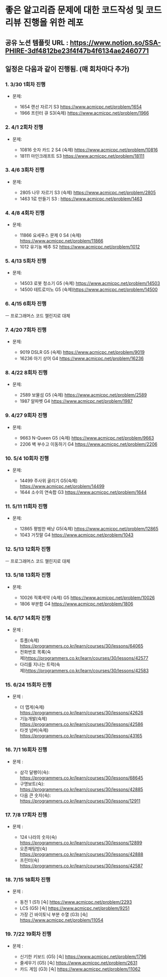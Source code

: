 # 좋은 알고리즘 문제에 대한 코드작성 및 코드리뷰 진행을 위한 레포

## 공유 노션 템플릿 URL : https://www.notion.so/SSA-PHIRE-3df4812be23f4f47b4f6134ae2460771

## 일정은 다음과 같이 진행됨. (매 회차마다 추가)

### 1. 3/30 1회차 진행

- 문제:

  - 1654 랜선 자르기 S3  https://www.acmicpc.net/problem/1654
  - 1966 프린터 큐 S3(숙제) https://www.acmicpc.net/problem/1966

### 2. 4/1 2회차 진행

- 문제:


  - 10816 숫자 카드 2 S4 (숙제) https://www.acmicpc.net/problem/10816
  - 18111 마인크래프트 S3 https://www.acmicpc.net/problem/18111

### 3. 4/6 3회차 진행

- 문제:

  - 2805 나무 자르기 S3 (숙제) https://www.acmicpc.net/problem/2805
  - 1463 1로 만들기 S3 : https://www.acmicpc.net/problem/1463

### 4. 4/8 4회차 진행

- 문제:

  - 11866 요세푸스 문제 0 S4  (숙제) https://www.acmicpc.net/problem/11866
  - 1012 유기농 배추 S2 https://www.acmicpc.net/problem/1012

### 5. 4/13 5회차 진행

- 문제:

  - 14503 로봇 청소기 G5 (숙제) https://www.acmicpc.net/problem/14503
  - 14500 테트로미노 G5 (숙제)https://www.acmicpc.net/problem/14500

### 6. 4/15 6회차 진행

ㅡ 프로그래머스 코드 챌린지로 대체

### 7. 4/20 7회차 진행

- 문제:

  - 9019 DSLR G5 (숙제) https://www.acmicpc.net/problem/9019
  - 16236 아기 상어 G4 https://www.acmicpc.net/problem/16236

### 8. 4/22 8회차 진행

- 문제:

  - 2589 보물섬 G5 (숙제) https://www.acmicpc.net/problem/2589
  - 1987 알파벳 G4 https://www.acmicpc.net/problem/1987

### 9. 4/27 9회차 진행

- 문제:

  - 9663 N-Queen G5 (숙제) https://www.acmicpc.net/problem/9663
  - 2206 벽 부수고 이동하기 G4 https://www.acmicpc.net/problem/2206


### 10. 5/4 10회차 진행

- 문제:

  - 14499 주사위 굴리기 G5(숙제) https://www.acmicpc.net/problem/14499
  - 1644 소수의 연속합 G3 https://www.acmicpc.net/problem/1644

### 11. 5/11 11회차 진행

- 문제:

  - 12865 평범한 배낭 G5(숙제) https://www.acmicpc.net/problem/12865
  - 1043 거짓말 G4 https://www.acmicpc.net/problem/1043


### 12. 5/13 12회차 진행

ㅡ 프로그래머스 코드 챌린지로 대체


### 13. 5/18 13회차 진행

- 문제:

  - 10026 적록색약 (숙제) G5 https://www.acmicpc.net/problem/10026
  - 1806 부분합 G4 https://www.acmicpc.net/problem/1806

### 14. 6/17 14회차 진행

- 문제 :

  - 튜플(숙제) https://programmers.co.kr/learn/courses/30/lessons/64065
  - 전화번호 목록(숙제)https://programmers.co.kr/learn/courses/30/lessons/42577
  - 다리를 지나는 트럭(숙제)https://programmers.co.kr/learn/courses/30/lessons/42583

### 15. 6/24 15회차 진행

- 문제 :

  - 더 맵게(숙제) https://programmers.co.kr/learn/courses/30/lessons/42626
  - 기능개발(숙제) https://programmers.co.kr/learn/courses/30/lessons/42586
  - 타겟 넘버(숙제) https://programmers.co.kr/learn/courses/30/lessons/43165

### 16. 7/1 16회차 진행

- 문제 :

  - 삼각 달팽이(숙): https://programmers.co.kr/learn/courses/30/lessons/68645
  - 구명보트(숙): https://programmers.co.kr/learn/courses/30/lessons/42885
  - 다음 큰 숫자(숙): https://programmers.co.kr/learn/courses/30/lessons/12911

### 17. 7/8 17회차 진행

- 문제 :

  - 124 나라의 숫자(숙) https://programmers.co.kr/learn/courses/30/lessons/12899
  - 오픈채팅방(숙) https://programmers.co.kr/learn/courses/30/lessons/42888
  - 프린터(숙) https://programmers.co.kr/learn/courses/30/lessons/42587

### 18. 7/15 18회차 진행

- 문제 :

  - 동전 1 (S1) [숙] https://www.acmicpc.net/problem/2293
  - LCS (G5) [숙] https://www.acmicpc.net/problem/9251
  - 가장 긴 바이토닉 부분 수열 (G3) [숙] https://www.acmicpc.net/problem/11054

### 19. 7/22 19회차 진행

- 문제 :

  - 신기한 키보드 (G5) [숙] https://www.acmicpc.net/problem/1796
  - 줄세우기 (G5) [숙] https://www.acmicpc.net/problem/2631
  - 카드 게임 (G3) [숙] https://www.acmicpc.net/problem/11062
